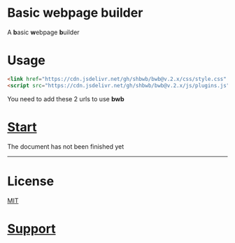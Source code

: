 # Basic webpage builder
A **b**asic **w**ebpage **b**uilder

# Usage
```html
<link href="https://cdn.jsdelivr.net/gh/shbwb/bwb@v.2.x/css/style.css" rel="stylesheet">
<script src="https://cdn.jsdelivr.net/gh/shbwb/bwb@v.2.x/js/plugins.js"></script>
```

You need to add these 2 urls to use **bwb**

# [Start](https://bwb-docs.js.org) 

The document has not been finished yet

<hr />

# License
[MIT](https://github.com/crqblog/bwb/blob/main/LICENSE)

# [Support](https://bwb.js.org/pages/support/)
